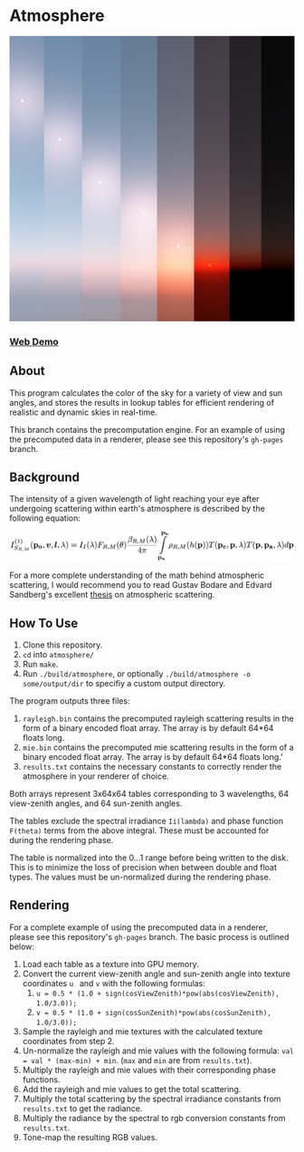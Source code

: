 # Atmosphere
![cover](images/all.png)

### [Web Demo](https://danielshervheim.com/atmosphere/)

## About

This program calculates the color of the sky for a variety of view and sun angles, and stores the results in lookup tables for efficient rendering of realistic and dynamic skies in real-time.

This branch contains the precomputation engine. For an example of using the precomputed data in a renderer, please see this repository's `gh-pages` branch.



## Background

The intensity of a given wavelength of light reaching your eye after undergoing scattering within earth's atmosphere is described by the following equation:

![img](images/equation.png)

For a more complete understanding of the math behind atmospheric scattering, I would recommend you to read Gustav Bodare and Edvard Sandberg's excellent [thesis](http://publications.lib.chalmers.se/records/fulltext/203057/203057.pdf) on atmospheric scattering.



## How To Use

1. Clone this repository.
2. `cd` into `atmosphere/`
3. Run `make`.
4. Run `./build/atmosphere`, or optionally `./build/atmosphere -o some/output/dir` to specifiy a custom output directory.



The program outputs three files:

1. `rayleigh.bin` contains the precomputed rayleigh scattering results in the form of a binary encoded float array. The array is by default 64*64 floats long.
2. `mie.bin` contains the precomputed mie scattering results in the form of a binary encoded float array. The array is by default 64*64 floats long.'
3. `results.txt` contains the necessary constants to correctly render the atmosphere in your renderer of choice.



Both arrays represent 3x64x64 tables corresponding to 3 wavelengths, 64 view-zenith angles, and 64 sun-zenith angles.

The tables exclude the spectral irradiance `Ii(lambda)` and phase function `F(theta)` terms from the above integral. These must be accounted for during the rendering phase.

The table is normalized into the 0...1 range before being written to the disk. This is to minimize the loss of precision when between double and float types. The values must be un-normalized during the rendering phase.



## Rendering

For a complete example of using the precomputed data in a renderer, please see this repository's `gh-pages` branch. The basic process is outlined below:

1. Load each table as a texture into GPU memory.
2. Convert the current view-zenith angle and sun-zenith angle into texture coordinates `u ` and `v` with the following formulas:
   1. `u = 0.5 * (1.0 + sign(cosViewZenith)*pow(abs(cosViewZenith), 1.0/3.0));`
   2. `v = 0.5 * (1.0 + sign(cosSunZenith)*pow(abs(cosSunZenith), 1.0/3.0));`
3. Sample the rayleigh and mie textures with the calculated texture coordinates from step 2.
4. Un-normalize the rayleigh and mie values with the following formula: `val = val * (max-min) + min`. (`max` and `min` are from `results.txt`).
5. Multiply the rayleigh and mie values with their corresponding phase functions.
6. Add the rayleigh and mie values to get the total scattering.
7. Multiply the total scattering by the spectral irradiance constants from `results.txt` to get the radiance.
8. Multiply the radiance by the spectral to rgb conversion constants from `results.txt`.
9. Tone-map the resulting RGB values.
